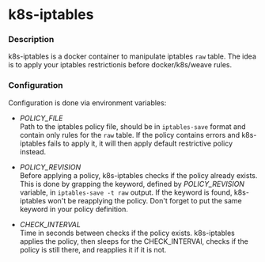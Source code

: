 k8s-iptables
============

### Description

k8s-iptables is a docker container to manipulate iptables `raw` table.
The idea is to apply your iptables restrictionis before docker/k8s/weave rules.

### Configuration

Configuration is done via environment variables:

* *POLICY_FILE*  
Path to the iptables policy file, should be in `iptables-save` format and
contain only rules for the `raw` table. If the policy contains errors and
k8s-iptables fails to apply it, it will then apply default restrictive 
policy instead.

* *POLICY_REVISION*  
Before applying a policy, k8s-iptables checks if the policy
already exists. This is done by grapping the keyword, defined
by *POLICY_REVISION* variable, in `iptables-save -t raw` output.
If the keyword is found, k8s-iptables won't be reapplying the policy.
Don't forget to put the same keyword in your policy definition.

* *CHECK_INTERVAL*  
Time in seconds between checks if the policy exists.
k8s-iptables applies the policy, then sleeps for the 
CHECK_INTERVAl, checks if the policy is still there, and 
reapplies it if it is not.



